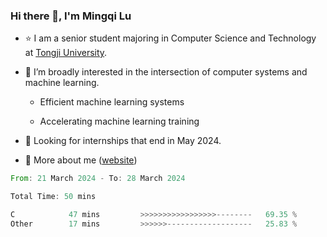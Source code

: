 ### Hi there 👋, I'm Mingqi Lu

- :star: I am a senior student majoring in Computer Science and Technology at [Tongji University](https://en.tongji.edu.cn/p/#/).

- :thinking: I’m broadly interested in the intersection of computer systems and machine learning.

  - Efficient machine learning systems

  - Accelerating machine learning training

- :seedling: Looking for internships that end in May 2024.

- 💬 More about me ([website](https://lmqqqqqq.github.io/))

<!--START_SECTION:waka-->

```rust
From: 21 March 2024 - To: 28 March 2024

Total Time: 50 mins

C            47 mins         >>>>>>>>>>>>>>>>>--------   69.35 %
Other        17 mins         >>>>>>-------------------   25.83 %
```

<!--END_SECTION:waka-->

